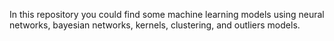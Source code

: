 In this repository you could find some machine learning models using neural networks, bayesian networks, kernels, clustering, and outliers models.
